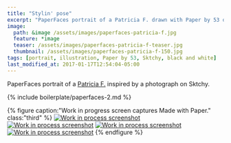 ```yaml
---
title: "Stylin' pose"
excerpt: "PaperFaces portrait of a Patricia F. drawn with Paper by 53 on an iPad."
image: 
  path: &image /assets/images/paperfaces-patricia-f.jpg 
  feature: *image
  teaser: /assets/images/paperfaces-patricia-f-teaser.jpg
  thumbnail: /assets/images/paperfaces-patricia-f-150.jpg
tags: [portrait, illustration, Paper by 53, Sktchy, black and white]
last_modified_at: 2017-01-17T12:54:04-05:00
---
```


PaperFaces portrait of a [Patricia F.](http://sktchy.com/hLo0C) inspired by a photograph on Sktchy.

{% include boilerplate/paperfaces-2.md %}

{% figure caption:"Work in progress screen captures Made with Paper." class:"third" %}
[![Work in process screenshot](/assets/images/paperfaces-patricia-f-process-1-600.jpg)](/assets/images/paperfaces-patricia-f-process-1-lg.jpg) [![Work in process screenshot](/assets/images/paperfaces-patricia-f-process-2-600.jpg)](/assets/images/paperfaces-patricia-f-process-2-lg.jpg) [![Work in process screenshot](/assets/images/paperfaces-patricia-f-process-3-600.jpg)](/assets/images/paperfaces-patricia-f-process-3-lg.jpg) [![Work in process screenshot](/assets/images/paperfaces-patricia-f-process-4-600.jpg)](/assets/images/paperfaces-patricia-f-process-4-lg.jpg)
{% endfigure %}
